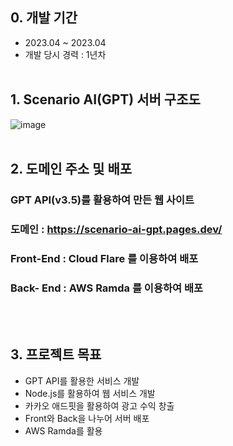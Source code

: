 ## 0. 개발 기간
* 2023.04 ~ 2023.04
* 개발 당시 경력 : 1년차
<br/><br/>
## 1. Scenario AI(GPT) 서버 구조도
![image](https://github.com/JeonDaehong/VariousAI_Project/assets/90895144/310345de-62ff-4db0-915b-6abf67442ba2)
<br/><br/>
## 2. 도메인 주소 및 배포
### GPT API(v3.5)를 활용하여 만든 웹 사이트
### 도메인 : https://scenario-ai-gpt.pages.dev/
### Front-End : Cloud Flare 를 이용하여 배포
### Back- End : AWS Ramda 를 이용하여 배포
<br/><br/>
## 3. 프로젝트 목표
* GPT API를 활용한 서비스 개발
* Node.js를 활용하여 웹 서비스 개발
* 카카오 애드핏을 활용하여 광고 수익 창출
* Front와 Back을 나누어 서버 배포
* AWS Ramda를 활용
